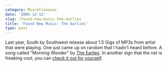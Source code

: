 ```yaml
---
category: Miscellaneous
date: '2005-12-13'
slug: /found-new-music-the-earlies
title: 'Found New Music: The Earlies'
type: post
---
```



Last year, South by Southwest release about 1.5 Gigs of MP3s from
artist that were playing. One just came up on random that I hadn't
heard before. A song called "Morning Wonder" by
[The Earlies](http://www.theearlies.com/). In another sign that the
net is freaking cool, you can
[check it out for yourself](http://www.theearlies.com/morningwonder-hifi.html).